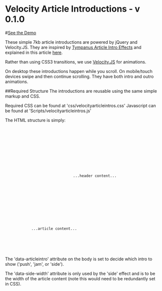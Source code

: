 Velocity Article Introductions - v 0.1.0
========================================

#<a href="http://www.anthonypalicea.com/velocityarticleintros">See the Demo</a>

These simple 7kb article introductions are powered by jQuery and Velocity.JS. They are inspired by <a href="http://tympanus.net/Development/ArticleIntroEffects/">Tympanus Article Intro Effects</a> and explained in this article <a href="http://tympanus.net/codrops/2014/05/22/inspiration-for-article-intro-effects/">here</a>.

Rather than using CSS3 transitions, we use <a href="http://velocityjs.org">Velocity.JS</a> for animations.

On desktop these introductions happen while you scroll. On mobile/touch devices swipe and then continue scrolling. They have both intro and outro animations.

##Required Structure
The introductions are reusable using the same simple markup and CSS.

Required CSS can be found at 'css/velocityarticleintros.css'
Javascript can be found at 'Scripts/velocityarticleintros.js'

The HTML structure is simply:

<pre><code>
<body data-articleintro=''>
    <header>
        <div class="header-img">
            <img />
        </div>
        <div>
            ...header content...
        </div>
    </header>
    <article>
        <div data-side-width="90%">
            ...article content...
        </div>
    </article>
</body>
</code></pre>

The 'data-articleintro' attribute on the body is set to decide which intro to show ('push', 'jam', or 'side').

The 'data-side-width' attribute is only used by the 'side' effect and is to be the width of the article content (note this would need to be redundantly set in CSS).